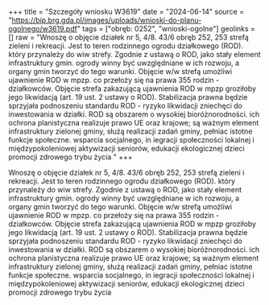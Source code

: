 +++
title = "Szczegóły wniosku W3619"
date = "2024-06-14"
source = "https://bip.brg.gda.pl/images/uploads/wnioski-do-planu-ogolnego/w3619.pdf"
tags = ["obręb: 0252", "wnioski-ogolne"]
geolinks = []
raw = "Wnoszę o objęcie działek nr 5, 4/8. 43/6 obręb 252, 253 strefą zieleni i rekreacji. Jest to teren rodzinnego ogrodu działkowego (ROD). który przynależy do wiw strefy. Zgodnie z ustawą o ROD, jako stały element infrastruktury gmin. ogrody winny być uwzględniane w ich rozwoju, a organy gmin tworzyć do tego warunki. Objęcie w/w strefą umożliwi ujawnienie ROD w mpzp. co przełoży się na prawa 355 rodzin - działkowców. Objęcie strefa zakazującą ujawnienia ROD w mpzp groziłoby jego likwidacją (art. 19 ust. 2 ustawy o ROD). Stabilizacja prawna będzie sprzyjała podnoszeniu standardu ROD - ryzyko likwidacji zniechęci do inwestowania w działki. ROD są obszarem o wysokiej bioróżnorodności. ich ochrona planistyczna realizuje prawo UE oraz krajowe; są ważnym element infrastruktury zielonej gminy, służą realizacji zadań gminy, pełniac istotne funkcje społeczne. wsparcia socjalnego, in iegracji społeczności lokalnej i międzypokoleniowej aktywizacji seniorów, edukacji ekologicznej dzieci promocji zdrowego trybu życia "
+++

Wnoszę o objęcie działek nr 5, 4/8. 43/6 obręb 252, 253 strefą zieleni i rekreacji. Jest to teren
rodzinnego ogrodu działkowego (ROD). który przynależy do wiw strefy. Zgodnie z ustawą o ROD, jako stały
element infrastruktury gmin. ogrody winny być uwzględniane w ich rozwoju, a organy gmin tworzyć do tego
warunki. Objęcie w/w strefą umożliwi ujawnienie ROD w mpzp. co przełoży się na prawa 355 rodzin -
działkowców. Objęcie strefa zakazującą ujawnienia ROD w mpzp groziłoby jego likwidacją (art. 19 ust. 2 ustawy
o ROD). Stabilizacja prawna będzie sprzyjała podnoszeniu standardu ROD - ryzyko likwidacji zniechęci do
inwestowania w działki. ROD są obszarem o wysokiej bioróżnorodności. ich ochrona planistyczna realizuje
prawo UE oraz krajowe; są ważnym element infrastruktury zielonej gminy, służą realizacji zadań gminy, pełniac
istotne funkcje społeczne. wsparcia socjalnego, in iegracji społeczności lokalnej i międzypokoleniowej
aktywizacji seniorów, edukacji ekologicznej dzieci promocji zdrowego trybu życia




